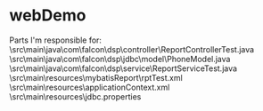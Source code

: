 # webDemo
Parts I'm responsible for:
\src\main\java\com\falcon\dsp\controller\ReportControllerTest.java
\src\main\java\com\falcon\dsp\jdbc\model\PhoneModel.java
\src\main\java\com\falcon\dsp\service\ReportServiceTest.java
\src\main\resources\mybatisReport\rptTest.xml
\src\main\resources\applicationContext.xml
\src\main\resources\jdbc.properties
